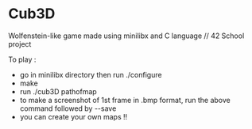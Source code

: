# Cub3D
Wolfenstein-like game made using minilibx and C language // 42 School project

To play :

- go in minilibx directory then run ./configure
- make
- run ./cub3D pathofmap
- to make a screenshot of 1st frame in .bmp format, run the above command followed by --save
- you can create your own maps !!

